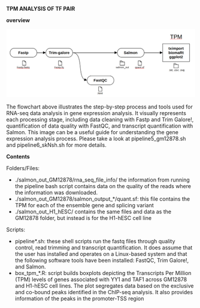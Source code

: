 **TPM ANALYSIS OF TF PAIR**

**overview**

![flowchart to get the TPM of the genes associated with YY1-TAF1 co-binging sites](https://github.com/gastonguaysiu/YY1-TAF1/blob/main/TPM/Screenshot%20from%202023-12-05%2021-22-55.png?raw=true)

The flowchart above illustrates the step-by-step process and tools used for RNA-seq data analysis in gene expression analysis. It visually represents each processing stage, including data cleaning with Fastp and Trim Galore!, quantification of data quality with FastQC, and transcript quantification with Salmon. This image can be a useful guide for understanding the gene expression analysis process. Please take a look at pipeline5_gm12878.sh and pipeline6_skNsh.sh for more details.



**Contents**

Folders/Files:

 - ./salmon_out_GM12878/rna_seq_file_info/ the information from running the pipeline bash script contains data on the quality of the reads where the information was downloaded.
 - ./salmon_out_GM12878/salmon_output_*/quant.sf: this file contains the TPM for each of the ensemble gene and splicing variant
 - ./salmon_out_H1_hESC/ contains the same files and data as the GM12878 folder, but instead is for the H1-hESC cell line

Scripts:

 - pipeline*.sh: these shell scripts run the fastq files through quality control, read trimming and transcript quantification. It does assume that the user has installed and operates on a Linux-based system and that the following software tools have been installed: FastQC, Trim Galore!, and Salmon.
 - box_tpm_*.R: script builds boxplots depicting the Transcripts Per Million (TPM) levels of genes associated with YY1 and TAF1 across GM12878 and H1-hESC cell lines. The plot segregates data based on the exclusive and co-bound peaks identified in the ChIP-seq analysis. It also provides information of the peaks in the promoter-TSS region
